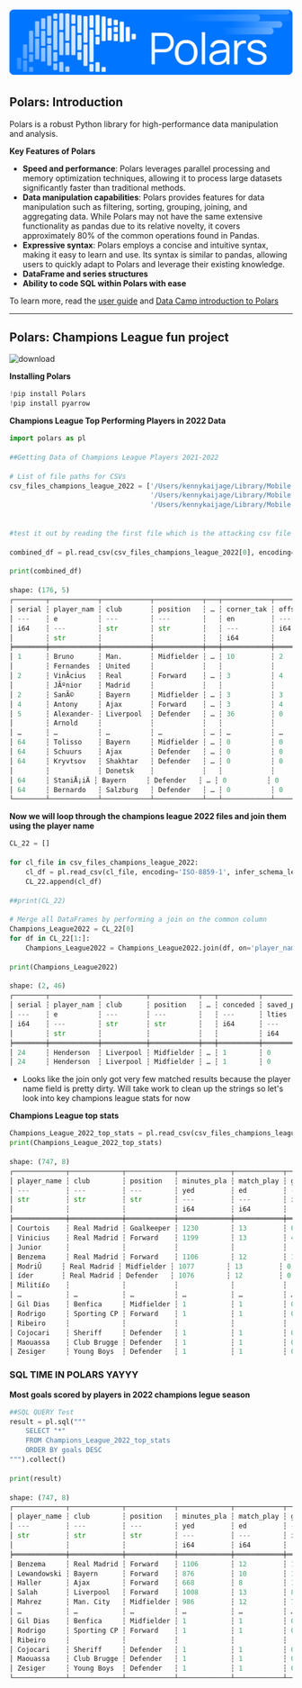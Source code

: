 <h1 align="center">
  <img src="https://raw.githubusercontent.com/pola-rs/polars-static/master/banner/polars_github_banner.svg" alt="Polars logo">
  <br>
</h1>


## Polars: Introduction 

Polars is a robust Python library for high-performance data manipulation and analysis.

**Key Features of Polars**
- **Speed and performance**: Polars leverages parallel processing and memory optimization techniques, allowing it to process large datasets significantly faster than traditional methods.
- **Data manipulation capabilities**: Polars provides features for data manipulation such as filtering, sorting, grouping, joining, and aggregating data. While Polars may not have the same extensive functionality as pandas due to its relative novelty, it covers approximately 80% of the common operations found in Pandas.
- **Expressive syntax**: Polars employs a concise and intuitive syntax, making it easy to learn and use. Its syntax is similar to pandas, allowing users to quickly adapt to Polars and leverage their existing knowledge.
- **DataFrame and series structures**
- **Ability to code SQL within Polars with ease**

To learn more, read the [user guide](https://docs.pola.rs/) and [Data Camp introduction to Polars](https://www.datacamp.com/blog/an-introduction-to-polars-python-s-tool-for-large-scale-data-analysis)

***

## Polars: Champions League fun project 
![download](https://github.com/user-attachments/assets/bef70db7-d093-4580-8a13-d6c3ac48f444)

**Installing Polars**
```Python
!pip install Polars
!pip install pyarrow
```


**Champions League Top Performing Players in 2022 Data**
```Python
import polars as pl

##Getting Data of Champions League Players 2021-2022

# List of file paths for CSVs
csv_files_champions_league_2022 = ['/Users/kennykaijage/Library/Mobile Documents/com~apple~CloudDocs/Desktop/Datasets/Datasets_for_projects/attacking.csv', '/Users/kennykaijage/Library/Mobile Documents/com~apple~CloudDocs/Desktop/Datasets/Datasets_for_projects/disciplinary.csv', '/Users/kennykaijage/Library/Mobile Documents/com~apple~CloudDocs/Desktop/Datasets/Datasets_for_projects/distributon.csv', 
                                   '/Users/kennykaijage/Library/Mobile Documents/com~apple~CloudDocs/Desktop/Datasets/Datasets_for_projects/key_stats.csv', '/Users/kennykaijage/Library/Mobile Documents/com~apple~CloudDocs/Desktop/Datasets/Datasets_for_projects/goals.csv', 
                                   '/Users/kennykaijage/Library/Mobile Documents/com~apple~CloudDocs/Desktop/Datasets/Datasets_for_projects/defending.csv','/Users/kennykaijage/Library/Mobile Documents/com~apple~CloudDocs/Desktop/Datasets/Datasets_for_projects/goalkeeping.csv']


#test it out by reading the first file which is the attacking csv file

combined_df = pl.read_csv(csv_files_champions_league_2022[0], encoding='ISO-8859-1', infer_schema_length=10000, ignore_errors=True )

print(combined_df)

shape: (176, 5)
┌────────┬────────────┬────────────┬────────────┬───┬────────────┬──────────┬──────────┬───────────┐
│ serial ┆ player_nam ┆ club       ┆ position   ┆ … ┆ corner_tak ┆ offsides ┆ dribbles ┆ match_pla │
│ ---    ┆ e          ┆ ---        ┆ ---        ┆   ┆ en         ┆ ---      ┆ ---      ┆ yed       │
│ i64    ┆ ---        ┆ str        ┆ str        ┆   ┆ ---        ┆ i64      ┆ i64      ┆ ---       │
│        ┆ str        ┆            ┆            ┆   ┆ i64        ┆          ┆          ┆ i64       │
╞════════╪════════════╪════════════╪════════════╪═══╪════════════╪══════════╪══════════╪═══════════╡
│ 1      ┆ Bruno      ┆ Man.       ┆ Midfielder ┆ … ┆ 10         ┆ 2        ┆ 7        ┆ 7         │
│        ┆ Fernandes  ┆ United     ┆            ┆   ┆            ┆          ┆          ┆           │
│ 2      ┆ VinÃ­cius   ┆ Real       ┆ Forward    ┆ … ┆ 3          ┆ 4        ┆ 83       ┆ 13        │
│        ┆ JÃºnior    ┆ Madrid     ┆            ┆   ┆            ┆          ┆          ┆           │
│ 2      ┆ SanÃ©      ┆ Bayern     ┆ Midfielder ┆ … ┆ 3          ┆ 3        ┆ 32       ┆ 10        │
│ 4      ┆ Antony     ┆ Ajax       ┆ Forward    ┆ … ┆ 3          ┆ 4        ┆ 28       ┆ 7         │
│ 5      ┆ Alexander- ┆ Liverpool  ┆ Defender   ┆ … ┆ 36         ┆ 0        ┆ 9        ┆ 9         │
│        ┆ Arnold     ┆            ┆            ┆   ┆            ┆          ┆          ┆           │
│ …      ┆ …          ┆ …          ┆ …          ┆ … ┆ …          ┆ …        ┆ …        ┆ …         │
│ 64     ┆ Tolisso    ┆ Bayern     ┆ Midfielder ┆ … ┆ 0          ┆ 0        ┆ 0        ┆ 4         │
│ 64     ┆ Schuurs    ┆ Ajax       ┆ Defender   ┆ … ┆ 0          ┆ 0        ┆ 0        ┆ 3         │
│ 64     ┆ Kryvtsov   ┆ Shakhtar   ┆ Defender   ┆ … ┆ 0          ┆ 0        ┆ 0        ┆ 3         │
│        ┆            ┆ Donetsk    ┆            ┆   ┆            ┆          ┆          ┆           │
│ 64     ┆ StaniÅ¡iÄ ┆ Bayern     ┆ Defender   ┆ … ┆ 0          ┆ 0        ┆ 0        ┆ 2         │
│ 64     ┆ Bernardo   ┆ Salzburg   ┆ Defender   ┆ … ┆ 0          ┆ 0        ┆ 0        ┆ 2         │
└────────┴────────────┴────────────┴────────────┴───┴────────────┴──────────┴──────────┴───────────┘

```

**Now we will loop through the champions league 2022 files and join them using the player name**

```Python
CL_22 = []

for cl_file in csv_files_champions_league_2022:
    cl_df = pl.read_csv(cl_file, encoding='ISO-8859-1', infer_schema_length=10000, ignore_errors=True )
    CL_22.append(cl_df)

##print(CL_22)

# Merge all DataFrames by performing a join on the common column
Champions_League2022 = CL_22[0]
for df in CL_22[1:]:
    Champions_League2022 = Champions_League2022.join(df, on='player_name', how='inner')

print(Champions_League2022)

shape: (2, 46)
┌────────┬────────────┬───────────┬────────────┬───┬──────────┬────────────┬───────────┬───────────┐
│ serial ┆ player_nam ┆ club      ┆ position   ┆ … ┆ conceded ┆ saved_pena ┆ cleanshee ┆ punches   │
│ ---    ┆ e          ┆ ---       ┆ ---        ┆   ┆ ---      ┆ lties      ┆ ts        ┆ made      │
│ i64    ┆ ---        ┆ str       ┆ str        ┆   ┆ i64      ┆ ---        ┆ ---       ┆ ---       │
│        ┆ str        ┆           ┆            ┆   ┆          ┆ i64        ┆ i64       ┆ i64       │
╞════════╪════════════╪═══════════╪════════════╪═══╪══════════╪════════════╪═══════════╪═══════════╡
│ 24     ┆ Henderson  ┆ Liverpool ┆ Midfielder ┆ … ┆ 1        ┆ 0          ┆ 0         ┆ 1         │
│ 24     ┆ Henderson  ┆ Liverpool ┆ Midfielder ┆ … ┆ 1        ┆ 0          ┆ 0         ┆ 1         │

```
- Looks like the join only got very few matched results because the player name field is pretty dirty. Will take work to clean up the strings so let's look into key champions league stats for now

**Champions League top stats**
```Python
Champions_League_2022_top_stats = pl.read_csv(csv_files_champions_league_2022[3], encoding='ISO-8859-1', infer_schema_length=10000, ignore_errors=True )
print(Champions_League_2022_top_stats)

shape: (747, 8)
┌─────────────┬─────────────┬────────────┬─────────────┬────────────┬───────┬─────────┬────────────┐
│ player_name ┆ club        ┆ position   ┆ minutes_pla ┆ match_play ┆ goals ┆ assists ┆ distance_c │
│ ---         ┆ ---         ┆ ---        ┆ yed         ┆ ed         ┆ ---   ┆ ---     ┆ overed     │
│ str         ┆ str         ┆ str        ┆ ---         ┆ ---        ┆ i64   ┆ i64     ┆ ---        │
│             ┆             ┆            ┆ i64         ┆ i64        ┆       ┆         ┆ str        │
╞═════════════╪═════════════╪════════════╪═════════════╪════════════╪═══════╪═════════╪════════════╡
│ Courtois    ┆ Real Madrid ┆ Goalkeeper ┆ 1230        ┆ 13         ┆ 0     ┆ 0       ┆ 64.2       │
│ Vinicius    ┆ Real Madrid ┆ Forward    ┆ 1199        ┆ 13         ┆ 4     ┆ 6       ┆ 133        │
│ Junior      ┆             ┆            ┆             ┆            ┆       ┆         ┆            │
│ Benzema     ┆ Real Madrid ┆ Forward    ┆ 1106        ┆ 12         ┆ 15    ┆ 1       ┆ 121.5      │
│ ModriÛ     ┆ Real Madrid ┆ Midfielder ┆ 1077        ┆ 13         ┆ 0     ┆ 4       ┆ 124.5      │
│ íder       ┆ Real Madrid ┆ Defender   ┆ 1076        ┆ 12         ┆ 0     ┆ 0       ┆ 110.4      │
│ Milití£o    ┆             ┆            ┆             ┆            ┆       ┆         ┆            │
│ …           ┆ …           ┆ …          ┆ …           ┆ …          ┆ …     ┆ …       ┆ …          │
│ Gil Dias    ┆ Benfica     ┆ Midfielder ┆ 1           ┆ 1          ┆ 0     ┆ 0       ┆ 0.7        │
│ Rodrigo     ┆ Sporting CP ┆ Forward    ┆ 1           ┆ 1          ┆ 0     ┆ 0       ┆ 0.7        │
│ Ribeiro     ┆             ┆            ┆             ┆            ┆       ┆         ┆            │
│ Cojocari    ┆ Sheriff     ┆ Defender   ┆ 1           ┆ 1          ┆ 0     ┆ 0       ┆ 0.5        │
│ Maouassa    ┆ Club Brugge ┆ Defender   ┆ 1           ┆ 1          ┆ 0     ┆ 0       ┆ 0.2        │
│ Zesiger     ┆ Young Boys  ┆ Defender   ┆ 1           ┆ 1          ┆ 0     ┆ 0       ┆ 0          │
```


### SQL TIME IN POLARS YAYYY


**Most goals scored by players in 2022 champions legue season**
```Python
##SQL QUERY Test
result = pl.sql("""
    SELECT "*"
    FROM Champions_League_2022_top_stats
    ORDER BY goals DESC
""").collect()

print(result)

shape: (747, 8)
┌─────────────┬─────────────┬────────────┬─────────────┬────────────┬───────┬─────────┬────────────┐
│ player_name ┆ club        ┆ position   ┆ minutes_pla ┆ match_play ┆ goals ┆ assists ┆ distance_c │
│ ---         ┆ ---         ┆ ---        ┆ yed         ┆ ed         ┆ ---   ┆ ---     ┆ overed     │
│ str         ┆ str         ┆ str        ┆ ---         ┆ ---        ┆ i64   ┆ i64     ┆ ---        │
│             ┆             ┆            ┆ i64         ┆ i64        ┆       ┆         ┆ str        │
╞═════════════╪═════════════╪════════════╪═════════════╪════════════╪═══════╪═════════╪════════════╡
│ Benzema     ┆ Real Madrid ┆ Forward    ┆ 1106        ┆ 12         ┆ 15    ┆ 1       ┆ 121.5      │
│ Lewandowski ┆ Bayern      ┆ Forward    ┆ 876         ┆ 10         ┆ 13    ┆ 3       ┆ 99.7       │
│ Haller      ┆ Ajax        ┆ Forward    ┆ 668         ┆ 8          ┆ 11    ┆ 1       ┆ 82.2       │
│ Salah       ┆ Liverpool   ┆ Forward    ┆ 1008        ┆ 13         ┆ 8     ┆ 2       ┆ 112        │
│ Mahrez      ┆ Man. City   ┆ Midfielder ┆ 986         ┆ 12         ┆ 7     ┆ 2       ┆ 120.1      │
│ …           ┆ …           ┆ …          ┆ …           ┆ …          ┆ …     ┆ …       ┆ …          │
│ Gil Dias    ┆ Benfica     ┆ Midfielder ┆ 1           ┆ 1          ┆ 0     ┆ 0       ┆ 0.7        │
│ Rodrigo     ┆ Sporting CP ┆ Forward    ┆ 1           ┆ 1          ┆ 0     ┆ 0       ┆ 0.7        │
│ Ribeiro     ┆             ┆            ┆             ┆            ┆       ┆         ┆            │
│ Cojocari    ┆ Sheriff     ┆ Defender   ┆ 1           ┆ 1          ┆ 0     ┆ 0       ┆ 0.5        │
│ Maouassa    ┆ Club Brugge ┆ Defender   ┆ 1           ┆ 1          ┆ 0     ┆ 0       ┆ 0.2        │
│ Zesiger     ┆ Young Boys  ┆ Defender   ┆ 1           ┆ 1          ┆ 0     ┆ 0       ┆ 0          │
└─────────────┴─────────────┴────────────┴─────────────┴────────────┴───────┴─────────┴────────────┘
```



